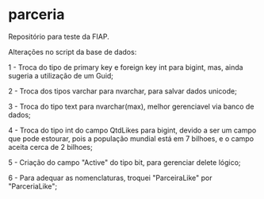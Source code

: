 ﻿# parceria
Repositório para teste da FIAP.

Alterações no script da base de dados:

1 - Troca do tipo de primary key e foreign key int para bigint, mas, ainda sugeria a utilização de um Guid;

2 - Troca dos tipos varchar para nvarchar, para salvar dados unicode;

3 - Troca do tipo text para nvarchar(max), melhor gerenciavel via banco de dados;

4 - Troca do tipo int do campo QtdLikes para bigint, devido a ser um campo que pode estourar, pois a população mundial está em 7 bilhoes, e o campo aceita cerca de 2 bilhoes;

5 - Criação do campo "Active" do tipo bit, para gerenciar delete lógico;

6 - Para adequar as nomenclaturas, troquei "ParceiraLike" por "ParceriaLike";
